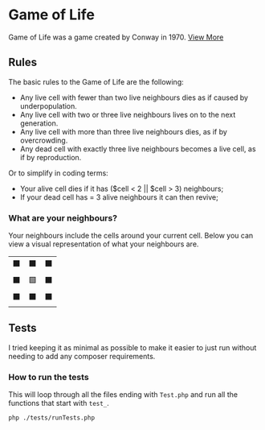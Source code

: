 # Game of Life

Game of Life was a game created by Conway in 1970. [View More](https://en.wikipedia.org/wiki/Conway%27s_Game_of_Life)

## Rules

The basic rules to the Game of Life are the following:

* Any live cell with fewer than two live neighbours dies as if caused by underpopulation.
* Any live cell with two or three live neighbours lives on to the next generation.
* Any live cell with more than three live neighbours dies, as if by overcrowding.
* Any dead cell with exactly three live neighbours becomes a live cell, as if by reproduction.

Or to simplify in coding terms:

* Your alive cell dies if it has ($cell < 2 || $cell > 3) neighbours;
* If your dead cell has = 3 alive neighbours it can then revive;

### What are your neighbours?

Your neighbours include the cells around your current cell. Below you can view a visual representation of what your neighbours are.

|    |    |    |
|----|----|----|
| ⬛️ | ⬛️ | ⬛️ |
| ⬛️ | 🟩 | ⬛️ |
| ⬛️ | ⬛️ | ⬛️ |

## Tests

I tried keeping it as minimal as possible to make it easier to just run without needing to add any composer requirements.

### How to run the tests

This will loop through all the files ending with `Test.php` and run all the functions that start with `test_`.

```
php ./tests/runTests.php
```
